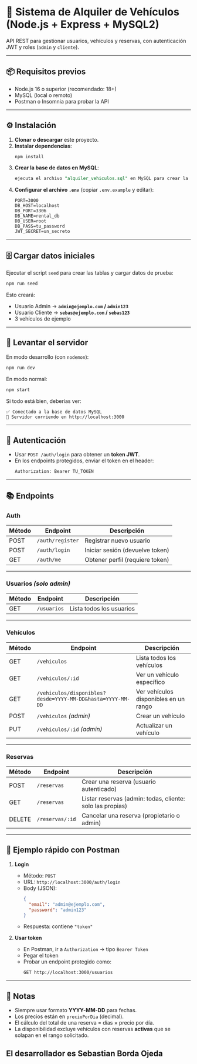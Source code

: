 # 🚗 Sistema de Alquiler de Vehículos (Node.js + Express + MySQL2)

API REST para gestionar usuarios, vehículos y reservas, con autenticación JWT y roles (`admin` y `cliente`).

---

## 📦 Requisitos previos
- Node.js 16 o superior (recomendado: 18+)
- MySQL (local o remoto)
- Postman o Insomnia para probar la API

---

## ⚙️ Instalación

1. **Clonar o descargar** este proyecto.
2. **Instalar dependencias**:
   ```bash
   npm install
   ```
3. **Crear la base de datos en MySQL**:
   ```sql
   ejecuta el archivo "alquiler_vehiculos.sql" en MySQL para crear la base de datos y las tablas.
   ```
4. **Configurar el archivo `.env`** (copiar `.env.example` y editar):
   ```
   PORT=3000
   DB_HOST=localhost
   DB_PORT=3306
   DB_NAME=rental_db
   DB_USER=root
   DB_PASS=tu_password
   JWT_SECRET=un_secreto
   ```

---

## 🗄️ Cargar datos iniciales

Ejecutar el script `seed` para crear las tablas y cargar datos de prueba:

```bash
npm run seed
```

Esto creará:
- Usuario Admin → **`admin@ejemplo.com` / `admin123`**
- Usuario Cliente → **`sebas@ejemplo.com` / `sebas123`**
- 3 vehículos de ejemplo

---

## 🚀 Levantar el servidor

En modo desarrollo (con `nodemon`):

```bash
npm run dev
```

En modo normal:

```bash
npm start
```

Si todo está bien, deberías ver:
```
✅ Conectado a la base de datos MySQL
🚀 Servidor corriendo en http://localhost:3000
```

---

## 🔑 Autenticación

- Usar `POST /auth/login` para obtener un **token JWT**.
- En los endpoints protegidos, enviar el token en el header:
  ```
  Authorization: Bearer TU_TOKEN
  ```

---

## 📚 Endpoints

### **Auth**
| Método | Endpoint         | Descripción |
|--------|------------------|-------------|
| POST   | `/auth/register` | Registrar nuevo usuario |
| POST   | `/auth/login`    | Iniciar sesión (devuelve token) |
| GET    | `/auth/me`       | Obtener perfil (requiere token) |

---

### **Usuarios** *(solo admin)*
| Método | Endpoint    | Descripción |
|--------|-------------|-------------|
| GET    | `/usuarios` | Lista todos los usuarios |

---

### **Vehículos**
| Método | Endpoint | Descripción |
|--------|----------|-------------|
| GET    | `/vehiculos` | Lista todos los vehículos |
| GET    | `/vehiculos/:id` | Ver un vehículo específico |
| GET    | `/vehiculos/disponibles?desde=YYYY-MM-DD&hasta=YYYY-MM-DD` | Ver vehículos disponibles en un rango |
| POST   | `/vehiculos` *(admin)* | Crear un vehículo |
| PUT    | `/vehiculos/:id` *(admin)* | Actualizar un vehículo |

---

### **Reservas**
| Método | Endpoint     | Descripción |
|--------|--------------|-------------|
| POST   | `/reservas`  | Crear una reserva (usuario autenticado) |
| GET    | `/reservas`  | Listar reservas (admin: todas, cliente: solo las propias) |
| DELETE | `/reservas/:id` | Cancelar una reserva (propietario o admin) |

---

## 🧪 Ejemplo rápido con **Postman**

1. **Login**
   - Método: `POST`
   - URL: `http://localhost:3000/auth/login`
   - Body (JSON):
     ```json
     {
       "email": "admin@ejemplo.com",
       "password": "admin123"
     }
     ```
   - Respuesta: contiene `"token"`

2. **Usar token**
   - En Postman, ir a `Authorization` → tipo `Bearer Token`
   - Pegar el token
   - Probar un endpoint protegido como:
     ```
     GET http://localhost:3000/usuarios
     ```

---

## 📝 Notas
- Siempre usar formato **YYYY-MM-DD** para fechas.
- Los precios están en `precioPorDia` (decimal).
- El cálculo del total de una reserva = días × precio por día.
- La disponibilidad excluye vehículos con reservas **activas** que se solapan en el rango solicitado.

## El desarrollador es Sebastian Borda Ojeda
